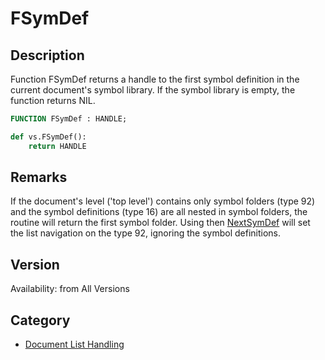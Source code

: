# FSymDef

## Description
Function FSymDef returns a handle to the first symbol definition in the current document's symbol library. If the symbol library is empty, the function returns NIL.

```pascal
FUNCTION FSymDef : HANDLE;
```

```python
def vs.FSymDef():
    return HANDLE
```

## Remarks
If the document's level ('top level') contains only symbol folders (type 92) and the symbol definitions (type 16) are all nested in symbol folders, the routine will return the first symbol folder. Using then [NextSymDef](NextSymDef.md) will set the list navigation on the type 92, ignoring the symbol definitions.

## Version
Availability: from All Versions

## Category
* [Document List Handling](../Categories/Document%20List%20Handling.md)
